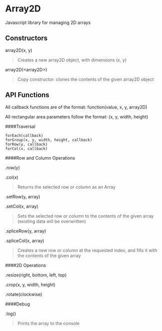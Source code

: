 Array2D
=======

Javascript library for managing 2D arrays


Constructors
------------

array2D(x, y)

> Creates a new array2D object, with dimensions (x, y)

array2D(&lt;array2D&gt;)

> Copy constructor: clones the contents of the given array2D object


API Functions
------------

All callback functions are of the format:
	function(value, x, y, array2D)

All rectangular area parameters follow the format:
	(x, y, width, height)


####Traversal

	forEach(callback)
	forGroup(x, y, width, height, callback)
	forRow(y, callback)
	forCol(x, callback)



####Row and Column Operations


.row(y)

.col(x)

> Returns the selected row or column as an Array


.setRow(y, array)

.setCol(x, array)

> Sets the selected row or column to the contents of the given array (existing data will be overwritten)


.spliceRow(y, array)

.spliceCol(x, array)

> Creates a new row or column at the requested index, and fills it with the contents of the given array



####2D Operations

.resize(right, bottom, left, top)

.crop(x, y, width, height)

.rotate(clockwise)



####Debug

.log()

> Prints the array to the console
